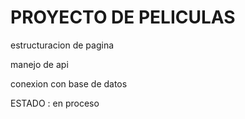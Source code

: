 <H1>PROYECTO DE PELICULAS</H1>
<P>estructuracion de pagina</P>
<p>manejo de api</p>
<p>conexion con base de datos</p>
<p>ESTADO : en proceso</p>
